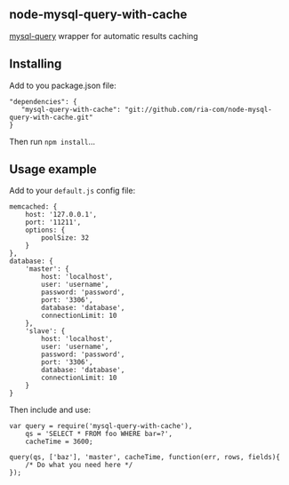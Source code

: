## node-mysql-query-with-cache ##
[mysql-query][1] wrapper for automatic results caching
## Installing ##
Add to you package.json file:

    "dependencies": {
       "mysql-query-with-cache": "git://github.com/ria-com/node-mysql-query-with-cache.git"
    }
Then run `npm install`...
## Usage example ##
Add to your `default.js` config file:

    memcached: {
        host: '127.0.0.1',
        port: '11211',
        options: {
            poolSize: 32
        }
    },
    database: {
        'master': {
            host: 'localhost',
            user: 'username',
            password: 'password',
            port: '3306',
            database: 'database',
            connectionLimit: 10
        },
        'slave': {
            host: 'localhost',
            user: 'username',
            password: 'password',
            port: '3306',
            database: 'database',
            connectionLimit: 10
        }
    }
Then include and use:

    var query = require('mysql-query-with-cache'),
        qs = 'SELECT * FROM foo WHERE bar=?',
        cacheTime = 3600;
        
    query(qs, ['baz'], 'master', cacheTime, function(err, rows, fields){
        /* Do what you need here */
    });
    
  [1]: https://github.com/ria-com/node-mysql-query